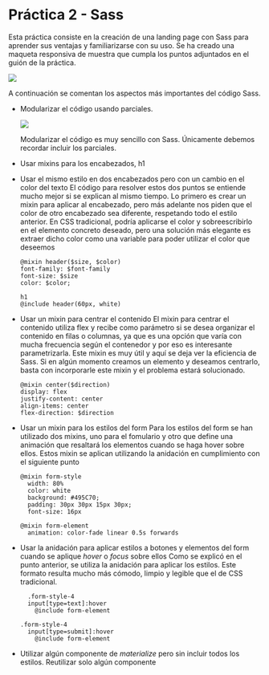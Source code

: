 # Práctica 2 - Sass

Esta práctica consiste en la creación de una landing page con Sass para aprender sus ventajas y familiarizarse con su uso.
Se ha creado una maqueta responsiva de muestra que cumpla los puntos adjuntados en el guión de la práctica.

<a href="http://i.imgur.com/9TZEgUG.png">
  <img src="http://imgur.com/9TZEgUGl.png" />
</a>

A continuación se comentan los aspectos más importantes del código Sass.
- Modularizar el código usando parciales.

  <a href="http://i.imgur.com/beWvT5f.png">
    <img src="http://imgur.com/beWvT5fl.png" />
  </a>
  
  Modularizar el código es muy sencillo con Sass. Únicamente debemos recordar incluir los parciales.
  
- Usar mixins para los encabezados, h1
- Usar el mismo estilo en dos encabezados pero con un cambio en el color del texto
  El código para resolver estos dos puntos se entiende mucho mejor si se explican al mismo tiempo.
  Lo primero es crear un mixin para aplicar al encabezado, pero más adelante nos piden que el color de otro encabezado
  sea diferente, respetando todo el estilo anterior. En CSS tradicional, podría aplicarse el color y sobreescribirlo
  en el elemento concreto deseado, pero una solución más elegante es extraer dicho color como una variable para poder
  utilizar el color que deseemos
  ```
  @mixin header($size, $color)
  font-family: $font-family
  font-size: $size
  color: $color;
  ```
  
  ```
  h1
  @include header(60px, white)
  ```

- Usar un mixin para centrar el contenido
  El mixin para centrar el contenido utiliza flex y recibe como parámetro si se desea organizar el contenido en filas
  o columnas, ya que es una opción que varía con mucha frecuencia según el contenedor y por eso es interesante
  parametrizarla. Este mixin es muy útil y aquí se deja ver la eficiencia de Sass. Si en algún momento creamos
  un elemento y deseamos centrarlo, basta con incorporarle este mixin y el problema estará solucionado.
  ```
  @mixin center($direction)
  display: flex
  justify-content: center
  align-items: center
  flex-direction: $direction
  ```

- Usar un mixin para los estilos del form
  Para los estilos del form se han utilizado dos mixins, uno para el fomulario y otro que define una animación que
  resaltará los elementos cuando se haga hover sobre ellos. Estos mixin se aplican utilizando la anidación en
  cumplimiento con el siguiente punto
  ```
  @mixin form-style
    width: 80%
    color: white
    background: #495C70;
    padding: 30px 30px 15px 30px;
    font-size: 16px

  @mixin form-element
    animation: color-fade linear 0.5s forwards

  ```

- Usar la anidación para aplicar estilos a botones y elementos del form cuando se aplique *hover* o *focus* sobre ellos
  Como se explicó en el punto anterior, se utiliza la anidación para aplicar los estilos. Este formato resulta
  mucho más cómodo, limpio y legible que el de CSS tradicional.
  ```
    .form-style-4
    input[type=text]:hover
      @include form-element

  .form-style-4
    input[type=submit]:hover
      @include form-element
  ```

- Utilizar algún componente de *materialize* pero sin incluir todos los estilos. Reutilizar solo algún componente

